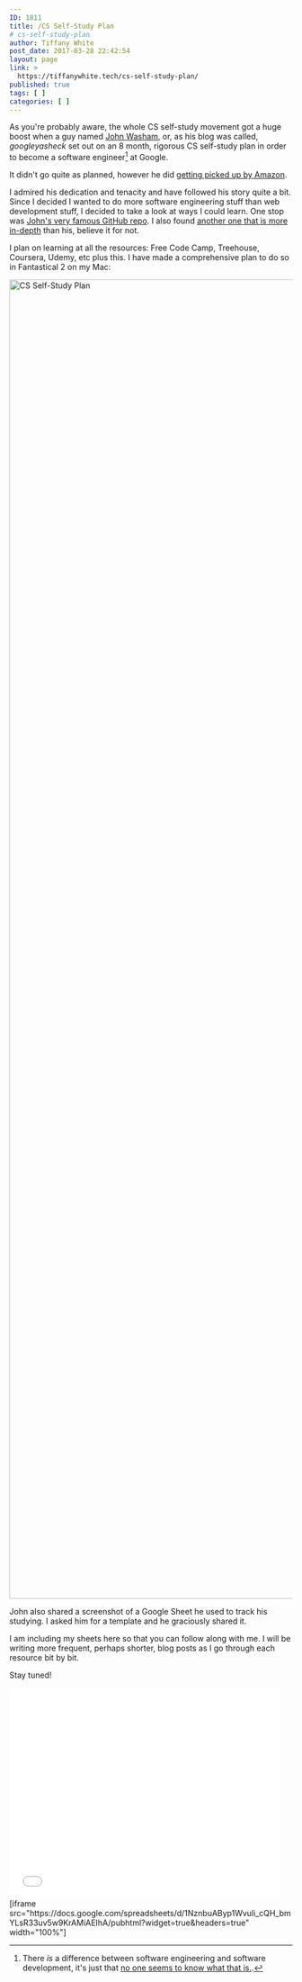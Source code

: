 ```yaml
---
ID: 1811
title: /CS Self-Study Plan
# cs-self-study-plan
author: Tiffany White
post_date: 2017-03-28 22:42:54
layout: page
link: >
  https://tiffanywhite.tech/cs-self-study-plan/
published: true
tags: [ ]
categories: [ ]
---
```

As you're probably aware, the whole CS self-study movement got a huge boost when a guy named [John Washam](https://twitter.com/startupnextdoor), or, as his blog was called, *googleyasheck* set out on an 8 month, rigorous CS self-study plan in order to become a software engineer[^1] at Google.

It didn't go quite as planned, however he did [getting picked up by Amazon](https://startupnextdoor.com/ive-been-acquired-by-amazon/).

I admired his dedication and tenacity and have followed his story quite a bit. Since I decided I wanted to do more software engineering stuff than web development stuff, I decided to take a look at ways I could learn. One stop was [John's very famous GitHub repo](https://github.com/jwasham/coding-interview-university). I also found [another one that is more in-depth](https://github.com/open-source-society/computer-science) than his, believe it for not.

I plan on learning at all the resources: Free Code Camp, Treehouse, Coursera, Udemy, etc plus this. I have made a comprehensive plan to do so in Fantastical 2 on my Mac:

<img class="aligncenter size-full wp-image-1812" src="https://helloburgh.me/wp-content/uploads/2017/03/Screenshot2017-03-28_10-28-28_PM.compressed.jpg" alt="CS Self-Study Plan" width="3638" height="2344" />

John also shared a screenshot of a Google Sheet he used to track his studying. I asked him for a template and he graciously shared it.

I am including my sheets here so that you can follow along with me. I will be writing more frequent, perhaps shorter, blog posts as I go through each resource bit by bit.

Stay tuned!

<iframe width="480" height="375" src="//giphy.com/embed/vfwZekgobfEty" frameborder="0" webkitallowfullscreen="webkitallowfullscreen" mozallowfullscreen="mozallowfullscreen" allowfullscreen="allowfullscreen"></iframe>
[iframe src="https://docs.google.com/spreadsheets/d/1NznbuAByp1Wvuli_cQH_bmYLsR33uv5w9KrAMiAEIhA/pubhtml?widget=true&amp;headers=true" width="100%"]

[^1]: There *is* a difference between software engineering and software development, it's just that [no one seems to know what that is.](https://dev.to/oneearedmusic/what-does-it-mean-to-be-a-software-engineer).